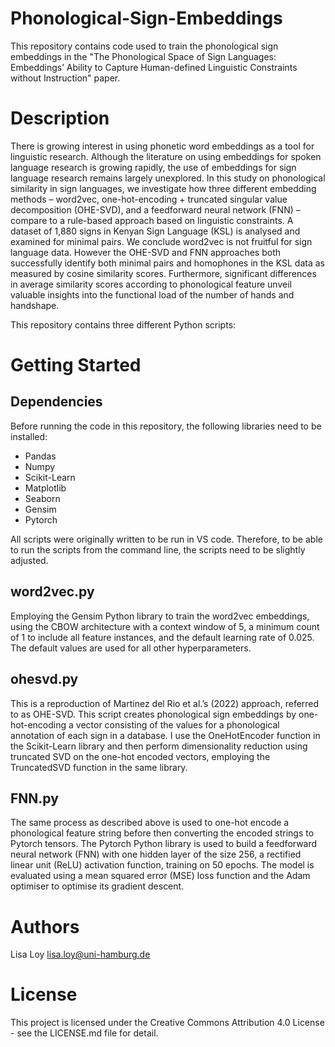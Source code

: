 # Phonological-Sign-Embeddings
This repository contains code used to train the phonological sign embeddings in the "The Phonological Space of Sign Languages: Embeddings’ Ability to Capture Human-defined Linguistic Constraints without Instruction" paper.

# Description

There is growing interest in using phonetic word embeddings as a tool for linguistic research. Although the literature on using embeddings for spoken language research is growing rapidly, the use of embeddings for sign language research remains largely unexplored. In this study on phonological similarity in sign languages, we investigate how three different embedding methods – word2vec, one-hot-encoding + truncated singular value decomposition (OHE-SVD), and a feedforward neural network (FNN) – compare to a rule-based approach based on linguistic constraints. A dataset of 1,880 signs in Kenyan Sign Language (KSL) is analysed and examined for minimal pairs. We conclude word2vec is not fruitful for sign language data. However the OHE-SVD and FNN approaches both successfully identify both minimal pairs and homophones in the KSL data as measured by cosine similarity scores. Furthermore, significant differences in average similarity scores according to phonological feature unveil valuable insights into the functional load of the number of hands and handshape.

This repository contains three different Python scripts: 

# Getting Started

## Dependencies

Before running the code in this repository, the following libraries need to be installed:

- Pandas
- Numpy
- Scikit-Learn
- Matplotlib
- Seaborn
- Gensim
- Pytorch

All scripts were originally written to be run in VS code. Therefore, to be able to run the scripts from the command line, the scripts need to be slightly adjusted.

## word2vec.py

Employing the Gensim Python library to train the word2vec embeddings, using the CBOW architecture with a context window of 5, a minimum count of 1 to include all feature instances, and the default learning rate of 0.025. The default values are used for all other hyperparameters.

## ohesvd.py

This is a reproduction of Martinez del Rio et al.’s (2022) approach, referred to as OHE-SVD. This script creates phonological sign embeddings by one-hot-encoding a vector consisting of the values for a phonological annotation of each sign in a database. I use the OneHotEncoder function in the Scikit-Learn library and then perform dimensionality reduction using truncated SVD on the one-hot encoded vectors, employing the TruncatedSVD function in the same library.

## FNN.py

The same process as described above is used to one-hot encode a phonological feature string before then converting the encoded strings to Pytorch tensors. The Pytorch Python library is used to build a feedforward neural network (FNN) with one hidden layer of the size 256, a rectified linear unit (ReLU) activation function, training on 50 epochs. The model is evaluated using a mean squared error (MSE) loss function and the Adam optimiser to optimise its gradient descent.

# Authors

Lisa Loy
lisa.loy@uni-hamburg.de

# License

This project is licensed under the Creative Commons Attribution 4.0 License - see the LICENSE.md file for detail.
